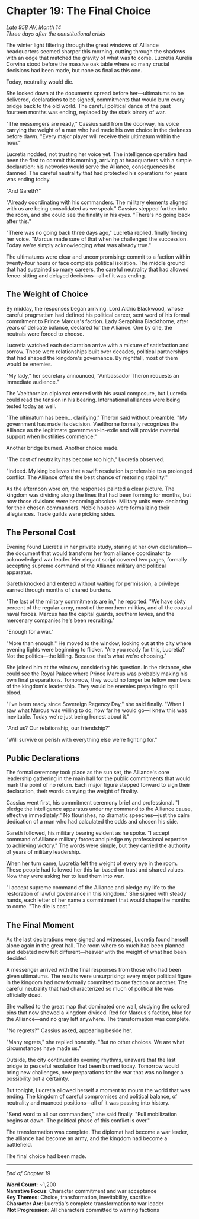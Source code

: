 # Chapter 19: The Final Choice

*Late 958 AV, Month 14*  
*Three days after the constitutional crisis*

The winter light filtering through the great windows of Alliance headquarters seemed sharper this morning, cutting through the shadows with an edge that matched the gravity of what was to come. Lucretia Aurelia Corvina stood before the massive oak table where so many crucial decisions had been made, but none as final as this one.

Today, neutrality would die.

She looked down at the documents spread before her—ultimatums to be delivered, declarations to be signed, commitments that would burn every bridge back to the old world. The careful political dance of the past fourteen months was ending, replaced by the stark binary of war.

"The messengers are ready," Cassius said from the doorway, his voice carrying the weight of a man who had made his own choice in the darkness before dawn. "Every major player will receive their ultimatum within the hour."

Lucretia nodded, not trusting her voice yet. The intelligence operative had been the first to commit this morning, arriving at headquarters with a simple declaration: his networks would serve the Alliance, consequences be damned. The careful neutrality that had protected his operations for years was ending today.

"And Gareth?"

"Already coordinating with his commanders. The military elements aligned with us are being consolidated as we speak." Cassius stepped further into the room, and she could see the finality in his eyes. "There's no going back after this."

"There was no going back three days ago," Lucretia replied, finally finding her voice. "Marcus made sure of that when he challenged the succession. Today we're simply acknowledging what was already true."

The ultimatums were clear and uncompromising: commit to a faction within twenty-four hours or face complete political isolation. The middle ground that had sustained so many careers, the careful neutrality that had allowed fence-sitting and delayed decisions—all of it was ending.

## The Weight of Choice

By midday, the responses began arriving. Lord Aldric Blackwood, whose careful pragmatism had defined his political career, sent word of his formal commitment to Prince Marcus's faction. Lady Seraphina Blackthorne, after years of delicate balance, declared for the Alliance. One by one, the neutrals were forced to choose.

Lucretia watched each declaration arrive with a mixture of satisfaction and sorrow. These were relationships built over decades, political partnerships that had shaped the kingdom's governance. By nightfall, most of them would be enemies.

"My lady," her secretary announced, "Ambassador Theron requests an immediate audience."

The Vaelthornian diplomat entered with his usual composure, but Lucretia could read the tension in his bearing. International alliances were being tested today as well.

"The ultimatum has been... clarifying," Theron said without preamble. "My government has made its decision. Vaelthorne formally recognizes the Alliance as the legitimate government-in-exile and will provide material support when hostilities commence."

Another bridge burned. Another choice made.

"The cost of neutrality has become too high," Lucretia observed.

"Indeed. My king believes that a swift resolution is preferable to a prolonged conflict. The Alliance offers the best chance of restoring stability."

As the afternoon wore on, the responses painted a clear picture. The kingdom was dividing along the lines that had been forming for months, but now those divisions were becoming absolute. Military units were declaring for their chosen commanders. Noble houses were formalizing their allegiances. Trade guilds were picking sides.

## The Personal Cost

Evening found Lucretia in her private study, staring at her own declaration—the document that would transform her from alliance coordinator to acknowledged war leader. Her elegant script covered two pages, formally accepting supreme command of the Alliance military and political apparatus.

Gareth knocked and entered without waiting for permission, a privilege earned through months of shared burdens.

"The last of the military commitments are in," he reported. "We have sixty percent of the regular army, most of the northern militias, and all the coastal naval forces. Marcus has the capital guards, southern levies, and the mercenary companies he's been recruiting."

"Enough for a war."

"More than enough." He moved to the window, looking out at the city where evening lights were beginning to flicker. "Are you ready for this, Lucretia? Not the politics—the killing. Because that's what we're choosing."

She joined him at the window, considering his question. In the distance, she could see the Royal Palace where Prince Marcus was probably making his own final preparations. Tomorrow, they would no longer be fellow members of the kingdom's leadership. They would be enemies preparing to spill blood.

"I've been ready since Sovereign Regency Day," she said finally. "When I saw what Marcus was willing to do, how far he would go—I knew this was inevitable. Today we're just being honest about it."

"And us? Our relationship, our friendship?"

"Will survive or perish with everything else we're fighting for."

## Public Declarations

The formal ceremony took place as the sun set, the Alliance's core leadership gathering in the main hall for the public commitments that would mark the point of no return. Each major figure stepped forward to sign their declaration, their words carrying the weight of finality.

Cassius went first, his commitment ceremony brief and professional. "I pledge the intelligence apparatus under my command to the Alliance cause, effective immediately." No flourishes, no dramatic speeches—just the calm dedication of a man who had calculated the odds and chosen his side.

Gareth followed, his military bearing evident as he spoke. "I accept command of Alliance military forces and pledge my professional expertise to achieving victory." The words were simple, but they carried the authority of years of military leadership.

When her turn came, Lucretia felt the weight of every eye in the room. These people had followed her this far based on trust and shared values. Now they were asking her to lead them into war.

"I accept supreme command of the Alliance and pledge my life to the restoration of lawful governance in this kingdom." She signed with steady hands, each letter of her name a commitment that would shape the months to come. "The die is cast."

## The Final Moment

As the last declarations were signed and witnessed, Lucretia found herself alone again in the great hall. The room where so much had been planned and debated now felt different—heavier with the weight of what had been decided.

A messenger arrived with the final responses from those who had been given ultimatums. The results were unsurprising: every major political figure in the kingdom had now formally committed to one faction or another. The careful neutrality that had characterized so much of political life was officially dead.

She walked to the great map that dominated one wall, studying the colored pins that now showed a kingdom divided. Red for Marcus's faction, blue for the Alliance—and no gray left anywhere. The transformation was complete.

"No regrets?" Cassius asked, appearing beside her.

"Many regrets," she replied honestly. "But no other choices. We are what circumstances have made us."

Outside, the city continued its evening rhythms, unaware that the last bridge to peaceful resolution had been burned today. Tomorrow would bring new challenges, new preparations for the war that was no longer a possibility but a certainty.

But tonight, Lucretia allowed herself a moment to mourn the world that was ending. The kingdom of careful compromises and political balance, of neutrality and nuanced positions—all of it was passing into history.

"Send word to all our commanders," she said finally. "Full mobilization begins at dawn. The political phase of this conflict is over."

The transformation was complete. The diplomat had become a war leader, the alliance had become an army, and the kingdom had become a battlefield.

The final choice had been made.

---

*End of Chapter 19*

**Word Count**: ~1,200  
**Narrative Focus**: Character commitment and war acceptance  
**Key Themes**: Choice, transformation, inevitability, sacrifice  
**Character Arc**: Lucretia's complete transformation to war leader  
**Plot Progression**: All characters committed to warring factions
